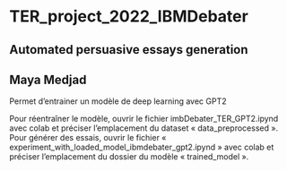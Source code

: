 # TER_project_2022_IBMDebater
## Automated persuasive essays generation
## Maya Medjad


Permet d’entrainer un modèle de deep learning avec GPT2

Pour réentraîner le modèle, ouvrir le fichier imbDebater_TER_GPT2.ipynd avec colab et préciser l’emplacement du dataset « data_preprocessed ».
Pour générer des essais, ouvrir le fichier « experiment_with_loaded_model_ibmdebater_gpt2.ipynd » avec colab et préciser l’emplacement du dossier du modèle « trained_model ».
